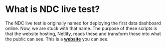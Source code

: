 # What is NDC live test?
The NDC live test is originally named for deploying the first data dashboard online. Now, we are stuck with that name. The purpose of these scripts is that the website hosting, Netlify, reads these and transform these into what the public can see. This is a **[website](https://www.nationaldeafcenter.org/dashboard)** you can see. 
